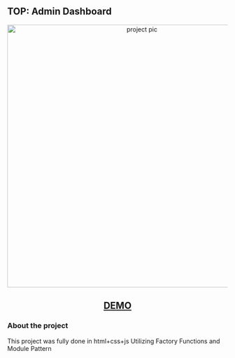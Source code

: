 ## TOP: Admin Dashboard

<p align="center">
  <img src="https://imgur.com/a/teTBsQF" width="600" alt="project pic">
</p>
<h2 align="center">
<a href="https://ferprimoso.github.io/tictactoe-js/">DEMO</a>
</h2>

### About the project

This project was fully done in html+css+js
Utilizing Factory Functions and Module Pattern

